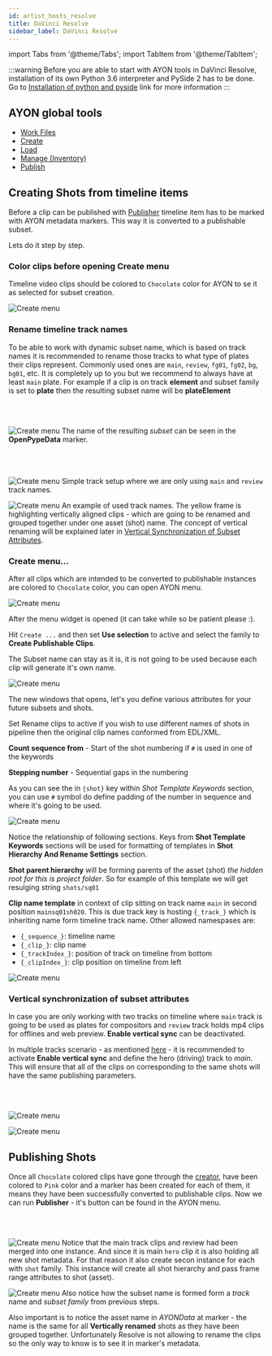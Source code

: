 ```yaml
---
id: artist_hosts_resolve
title: DaVinci Resolve
sidebar_label: DaVinci Resolve
---
```



import Tabs from '@theme/Tabs';
import TabItem from '@theme/TabItem';

:::warning
Before you are able to start with AYON tools in DaVinci Resolve, installation of its own Python 3.6 interpreter and PySide 2 has to be done. Go to [Installation of python and pyside](admin_hosts_resolve.md#installation-of-python-and-pyside) link for more information
:::



## AYON global tools

-   [Work Files](artist_tools_workfiles)
-   [Create](artist_tools_creator)
-   [Load](artist_tools_loader)
-   [Manage (Inventory)](artist_tools_inventory)
-   [Publish](artist_tools_publisher)


<div class="row markdown">

## Creating Shots from timeline items

Before a clip can be published with [Publisher](artist_tools_publisher) timeline item has to be marked with AYON metadata markers. This way it is converted to a publishable subset.

Lets do it step by step.

</div>


<div class="row markdown">

### Color clips before opening Create menu


Timeline video clips should be colored to `Chocolate` color for AYON to se it as selected for subset creation.


<div class="col col--6 markdown">

![Create menu](assets/resolve_select_clips_timeline_chocolate.png)

</div>
</div>


### Rename timeline track names

<div class="row markdown">


<div class="col col --6 markdown">

To be able to work with dynamic subset name, which is based on track names it is recommended to rename those tracks to what type of plates their clips represent. Commonly used ones are `main`, `review`, `fg01`, `fg02`, `bg`, `bg01`, etc. It is completely up to you but we recommend to always have at least `main` plate. For example if a clip is on track **element** and subset family is set to **plate** then the resulting subset name will be **plateElement**

<br></br>
</div>

<div class="col col--6 markdown">

![Create menu](assets/resolve_creator_subset_name.png)
The name of the resulting *subset* can be seen in the **OpenPypeData** marker.
<br></br><br></br>
</div>

<div class="col col--6 markdown">

![Create menu](assets/resolve_remame_track_names.png)
Simple track setup where we are only using `main` and  `review` track names.

</div>
<div class="col col--6 markdown">

![Create menu](assets/resolve_create_vertical_rename_timeline.png)
An example of used track names. The yellow frame is highlighting vertically aligned clips - which are going to be renamed and grouped together under one asset (shot) name. The concept of vertical renaming will be explained later in [Vertical Synchronization of Subset Attributes](#vertical-synchronization-of-subset-attributes).

</div>
</div>


### Create menu...

<div class="row markdown">
<div class="col col--6 markdown">

After all clips which are intended to be converted to publishable instances are colored to `Chocolate` color, you can open AYON menu.

</div>
<div class="col col--6 markdown">

![Create menu](assets/resolve_menu_openpype.png)

</div>

</div>

<div class="row markdown">
<div class="col col--6 markdown">

After the menu widget is opened (it can take while so be patient please :).

Hit `Create ...` and then set **Use selection** to active and select the family to **Create Publishable Clips**. 

The Subset name can stay as it is, it is not going to be used because each clip will generate it's own name.

</div>
<div class="col col--6 markdown">

![Create menu](assets/resolve_create_clips.png)

</div>
</div>

<div class="row markdown">
<div class="col col--6 markdown">

The new windows that opens, let's you define various attributes for your future subsets and shots.

Set Rename clips to active if you wish to use different names of shots in pipeline then the original clip names conformed from EDL/XML.

**Count sequence from** - Start of the shot numbering if `#` is used in one of the keywords

**Stepping number** - Sequential gaps in the numbering

As you can see the in `{shot}` key within *Shot Template Keywords* section, you can use `#` symbol do define padding of the number in sequence and where it's going to be used.

</div>
<div class="col col--6 markdown">

![Create menu](assets/resolve_create_renaming_clips.png)

</div>
</div>

<div class="row markdown">
<div class="col col--6 markdown">

Notice the relationship of following sections. Keys from **Shot Template Keywords** sections will be used for formatting of templates in **Shot Hierarchy And Rename Settings** section.

**Shot parent hierarchy** will be forming parents of the asset (shot) *the hidden root for this is project folder*. So for example of this template we will get resulging string `shots/sq01`

**Clip name template** in context of clip sitting on track name `main` in second position `mainsq01sh020`. This is due track key is hosting `{_track_}` which is inheriting name form timeline track name. Other allowed namespases are:
- `{_sequence_}`: timeline name
- `{_clip_}`: clip name
- `{_trackIndex_}`: position of track on timeline from bottom
- `{_clipIndex_}`: clip position on timeline from left

</div>
<div class="col col--6 markdown">

![Create menu](assets/resolve_create_template_filling.png)

</div>
</div>

### Vertical synchronization of subset attributes

In case you are only working with two tracks on timeline where `main` track is going to be used as plates for compositors and `review` track holds mp4 clips for offlines and web preview. **Enable vertical sync** can be deactivated.

In multiple tracks scenario - as mentioned [here](#rename-timeline-track-names) - it is recommended to activate **Enable vertical sync** and define the hero (driving) track to *main*. This will ensure that all of the clips on corresponding to the same shots will have the same publishing parameters.

<br></br>

<div class="row markdown">

<div class="col col--6 markdown">

![Create menu](assets/resolve_create_single_track_rename_hero_track.png)

</div>

<div class="col col--6 markdown">

![Create menu](assets/resolve_create_vertical_rename_creator_ui.png)

</div>
</div>


## Publishing Shots

<div class="row markdown">
<div class="col--6 markdown">

Once all `Chocolate` colored clips have gone through the [creator](#rcreate-menu), have been colored to `Pink` color and a marker has been created for each of them, it means they have been successfully converted to publishable clips. Now we can run **Publisher** - it's button can be found in the AYON menu.

<br></br>
</div>

<div class="row markdown">
<div class="col --6 markdown">

![Create menu](assets/resolve_publish_instance_review_main.png)
Notice that the main track clips and review had been merged into one instance. And since it is main `hero` clip it is also holding all new shot metadata. For that reason it also create secon instance for each with `shot` family. This instance will create all shot hierarchy and pass frame range attributes to shot (asset).

</div>
</div>

<div class="row markdown">
<div class="col --6 markdown">

![Create menu](assets/resolve_publish_instance_other_plateSubsets.png)
Also notice how the subset name is formed form a *track* name and *subset family* from previous steps.

Also important is to notice the asset name in *AYONData* at marker - the name is the same for all **Vertically renamed** shots as they have been grouped together. Unfortunately Resolve is not allowing to rename the clips so the only way to know is to see it in marker's metadata.

</div>
</div>

</div>
